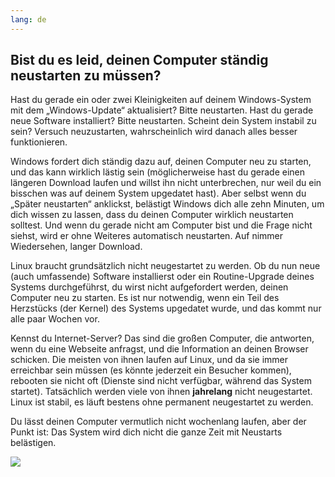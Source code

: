 ```yaml
---
lang: de
---
```





<h2>Bist du es leid, deinen Computer st&auml;ndig neustarten zu m&uuml;ssen?</h2>

Hast du gerade ein oder zwei Kleinigkeiten auf deinem Windows-System mit dem „Windows-Update“ aktualisiert? Bitte neustarten. Hast du gerade neue Software installiert? Bitte neustarten. Scheint dein System instabil zu sein? Versuch neuzustarten, wahrscheinlich wird danach alles besser funktionieren.

Windows fordert dich st&auml;ndig dazu auf, deinen Computer neu zu starten, und das kann wirklich l&auml;stig sein (m&ouml;glicherweise hast du gerade einen l&auml;ngeren Download laufen und willst ihn nicht unterbrechen, nur weil du ein bisschen was auf deinem System upgedatet hast). Aber selbst wenn du „Sp&auml;ter neustarten“ anklickst, bel&auml;stigt Windows dich alle zehn Minuten, um dich wissen zu lassen, dass du deinen Computer wirklich neustarten solltest. Und wenn du gerade nicht am Computer bist und die Frage nicht siehst, wird er ohne Weiteres automatisch neustarten. Auf nimmer Wiedersehen, langer Download.

Linux braucht grunds&auml;tzlich nicht neugestartet zu werden. Ob du nun neue (auch umfassende) Software installierst oder ein Routine-Upgrade deines Systems durchgef&uuml;hrst, du wirst nicht aufgefordert werden, deinen Computer neu zu starten. Es ist nur notwendig, wenn ein Teil des Herzst&uuml;cks (der Kernel) des Systems upgedatet wurde, und das kommt nur alle paar Wochen vor.

Kennst du Internet-Server? Das sind die gro&szlig;en Computer, die antworten, wenn du eine Webseite anfragst, und die Information an deinen Browser schicken. Die meisten von ihnen laufen auf Linux, und da sie immer erreichbar sein m&uuml;ssen (es k&ouml;nnte jederzeit ein Besucher kommen), rebooten sie nicht oft (Dienste sind nicht verf&uuml;gbar, w&auml;hrend das System startet). Tats&auml;chlich werden viele von ihnen <b>jahrelang</b> nicht neugestartet. Linux ist stabil, es l&auml;uft bestens ohne permanent neugestartet zu werden.

Du l&auml;sst deinen Computer vermutlich nicht wochenlang laufen, aber der Punkt ist: Das System wird dich nicht die ganze Zeit mit Neustarts bel&auml;stigen.


<img src="Images/reboot_all_the_time_thumb.png" />




